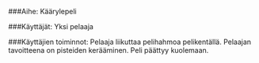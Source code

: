 ###Aihe: Käärylepeli

###Käyttäjät: Yksi pelaaja

###Käyttäjien toiminnot: Pelaaja liikuttaa pelihahmoa pelikentällä. Pelaajan tavoitteena on pisteiden kerääminen. Peli päättyy kuolemaan.
